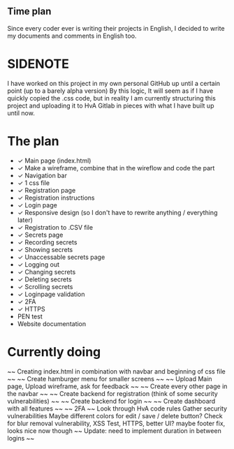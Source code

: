 ## Time plan

Since every coder ever is writing their projects in English, I decided to write my documents and comments in English too.

# SIDENOTE

I have worked on this project in my own personal GitHub up until a certain point (up to a barely alpha version)
By this logic, It will seem as if I have quickly copied the .css code, but in reality I am currently structuring this project and uploading it to HvA Gitlab
in pieces with what I have built up until now.

# The plan

- ✓ Main page (index.html)
- ✓ Make a wireframe, combine that in the wireflow and code the part
- ✓ Navigation bar
- ✓ 1 css file
- ✓ Registration page
- ✓ Registration instructions
- ✓ Login page
- ✓ Responsive design (so I don't have to rewrite anything / everything later)
- ✓ Registration to .CSV file
- ✓ Secrets page
- ✓ Recording secrets
- ✓ Showing secrets
- ✓ Unaccessable secrets page
- ✓ Logging out
- ✓ Changing secrets
- ✓ Deleting secrets
- ✓ Scrolling secrets
- ✓ Loginpage validation
- ✓ 2FA
- ✓ HTTPS
- PEN test
- Website documentation

# Currently doing

~~ Creating index.html in combination with navbar and beginning of css file ~~
~~ Create hamburger menu for smaller screens ~~
~~ Upload Main page, Upload wireframe, ask for feedback ~~
~~ Create every other page in the navbar ~~
~~ Create backend for registration (think of some security vulnerabilities) ~~
~~ Create backend for login ~~
~~ Create dashboard with all features ~~
~~ 2FA ~~
Look through HvA code rules
Gather security vulnerabilities
Maybe different colors for edit / save / delete button?
Check for blur removal vulnerability, XSS Test, HTTPS, better UI? 
maybe footer fix, looks nice now though
~~ Update: need to implement duration in between logins ~~
